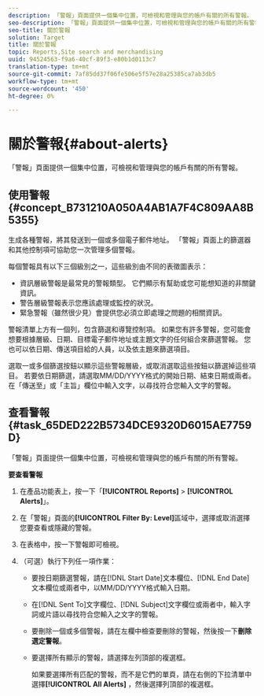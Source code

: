 ```yaml
---
description: 「警報」頁面提供一個集中位置，可檢視和管理與您的帳戶有關的所有警報。
seo-description: 「警報」頁面提供一個集中位置，可檢視和管理與您的帳戶有關的所有警報。
seo-title: 關於警報
solution: Target
title: 關於警報
topic: Reports,Site search and merchandising
uuid: 94524563-f9a6-40cf-89f3-e80b1d0113c7
translation-type: tm+mt
source-git-commit: 7af85dd37f06fe506e5f57e28a25385ca7ab3db5
workflow-type: tm+mt
source-wordcount: '450'
ht-degree: 0%

---
```



# 關於警報{#about-alerts}

「警報」頁面提供一個集中位置，可檢視和管理與您的帳戶有關的所有警報。

## 使用警報{#concept_B731210A050A4AB1A7F4C809AA8B5355}

生成各種警報，將其發送到一個或多個電子郵件地址。 「警報」頁面上的篩選器和其他控制項可協助您一次管理多個警報。

每個警報具有以下三個級別之一，這些級別由不同的表徵圖表示：

* 資訊層級警報是最常見的警報類型。 它們顯示有幫助或您可能想知道的非關鍵資訊。
* 警告層級警報表示您應該處理或監控的狀況。
* 緊急警報（雖然很少見）會提供您必須立即處理之問題的相關資訊。

警報清單上方有一個列，包含篩選和導覽控制項。 如果您有許多警報，您可能會想要根據層級、日期、目標電子郵件地址或主題文字的任何組合來篩選警報。 您也可以依日期、傳送項目給的人員，以及依主題來篩選項目。

選取一或多個篩選按鈕以顯示這些警報層級，或取消選取這些按鈕以篩選掉這些項目。 若要依日期篩選，請選取MM/DD/YYYY格式的開始日期、結束日期或兩者。 在「傳送至」或「主旨」欄位中輸入文字，以尋找符合您輸入文字的警報。

## 查看警報{#task_65DED222B5734DCE9320D6015AE7759D}

「警報」頁面提供一個集中位置，可檢視和管理與您的帳戶有關的所有警報。

**要查看警報**

1. 在產品功能表上，按一下「**[!UICONTROL Reports]** > **[!UICONTROL Alerts]**」。
1. 在「警報」頁面的&#x200B;**[!UICONTROL Filter By: Level]**&#x200B;區域中，選擇或取消選擇您要查看或隱藏的警報。
1. 在表格中，按一下警報即可檢視。
1. （可選）執行下列任一項作業：

   * 要按日期篩選警報，請在[!DNL Start Date]文本欄位、[!DNL End Date]文本欄位或兩者中，以MM/DD/YYYY格式輸入日期。

   * 在[!DNL Sent To]文字欄位、[!DNL Subject]文字欄位或兩者中，輸入字詞或片語以尋找符合您輸入之文字的警報。

   * 要刪除一個或多個警報，請在左欄中檢查要刪除的警報，然後按一下&#x200B;**刪除選定警報**。
   * 要選擇所有顯示的警報，請選擇左列頂部的複選框。

      如果要選擇所有匹配的警報，而不是它們的單頁，請在右側的下拉清單中選擇&#x200B;**[!UICONTROL All Alerts]** ，然後選擇列頂部的複選框。

